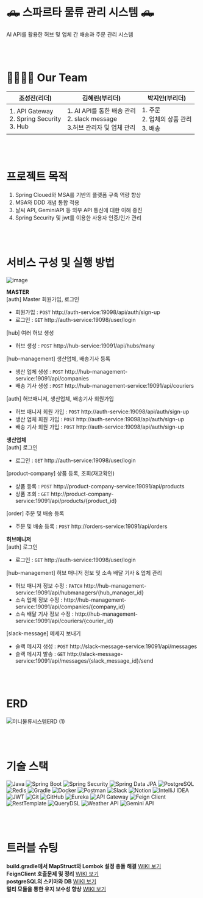 # 🛻 스파르타 물류 관리 시스템 🛻
AI API를 활용한 허브 및 업체 간 배송과 주문 관리 시스템

<br>
<br>

# 👨‍👩‍👧‍👦 Our Team
| 조성진(리더)   | 김혜린(부리더)   | 박지안(부리더)   |
|--------|--------|----------|
| 1. API Gateway <br> 2. Spring Security <br> 3. Hub| 1. AI API를 통한 배송 관리 <br> 2. slack message <br> 3.허브 관리자 및 업체 관리  | 1. 주문 <br> 2. 업체의 상품 관리 <br> 3. 배송      |

<br>
<br>


# 프로젝트 목적
1. Spring Cloued와 MSA를 기반의 플랫폼 구축 역량 향상  
2. MSA와 DDD 개념 통합 적용  
3. 날씨 API, GeminiAPI 등 외부 API 통신에 대한 이해 증진  
4. Spring Security 및 jwt를 이용한 사용자 인증/인가 관리  

<br>
<br>


# 서비스 구성 및 실행 방법  
![image](https://github.com/user-attachments/assets/9774091f-aaf3-42b8-9a39-77c2db76a647)


**MASTER**  
[auth] Master 회원가입, 로그인    
- 회원가입 : `POST` http://auth-service:19098/api/auth/sign-up  
- 로그인 : `GET` http://auth-service:19098/user/login
  
[hub] 여러 허브 생성  
- 허브 생성 : `POST` http://hub-service:19091/api/hubs/many

[hub-management] 생산업체, 배송기사 등록  
- 생산 업체 생성 : `POST` http://hub-management-service:19091/api/companies  
- 배송 기사 생성 : `POST` http://hub-management-service:19091/api/couriers

[auth] 허브매니저, 생산업체, 배송기사 회원가입  
- 허브 매니저 회원 가입 : `POST` http://auth-service:19098/api/auth/sign-up  
- 생산 업체 회원 가입 : `POST` http://auth-service:19098/api/auth/sign-up  
- 배송 기사 회원 가입 : `POST` http://auth-service:19098/api/auth/sign-up  

**생산업체**  
[auth] 로그인  
- 로그인 : `GET` http://auth-service:19098/user/login


[product-company] 상품 등록, 조회(재고확인)  
- 상품 등록 : `POST` http://product-company-service:19091/api/products  
- 상품 조회 : `GET` http://product-company-service:19091/api/products/{product_id}

[order] 주문 및 배송 등록
- 주문 및 배송 등록 : `POST` http://orders-service:19091/api/orders  
  
**허브매니저**  
[auth] 로그인  
- 로그인 : `GET` http://auth-service:19098/user/login

[hub-management] 허브 매니저 정보 및 소속 배달 기사 & 업체 관리
- 허브 매니저 정보 수정 : `PATCH` http://hub-management-service:19091/api/hubmanagers/{hub_manager_id}
- 소속 업체 정보 수정 : http://hub-management-service:19091/api/companies/{company_id}
- 소속 배달 기사 정보 수정 : http://hub-management-service:19091/api/couriers/{courier_id}
  
[slack-message] 메세지 보내기
- 슬랙 메시지 생성 : `POST` http://slack-message-service:19091/api/messages
- 슬랙 메시지 발송 : `GET` http://slack-message-service:19091/api/messages/{slack_message_id}/send





<br>
<br>

# ERD   
![미니물류시스템ERD (1)](https://github.com/user-attachments/assets/e41f4863-4f94-4dc5-9682-068ab540acd3)  

  

<br>
<br>


# 기술 스택 

![Java](https://img.shields.io/badge/Java-%23ED8B00.svg?style=for-the-badge&logo=openjdk&logoColor=white)
![Spring Boot](https://img.shields.io/badge/Spring%20Boot-%236DB33F.svg?style=for-the-badge&logo=spring-boot&logoColor=white)
![Spring Security](https://img.shields.io/badge/Spring%20Security-%236DB33F.svg?style=for-the-badge&logo=spring-security&logoColor=white)
![Spring Data JPA](https://img.shields.io/badge/Spring%20Data%20JPA-%236DB33F.svg?style=for-the-badge)
![PostgreSQL](https://img.shields.io/badge/PostgreSQL-%23316192.svg?style=for-the-badge&logo=postgreSQL&logoColor=white)
![Redis](https://img.shields.io/badge/Redis-%23DD0031.svg?style=for-the-badge&logo=redis&logoColor=white)
![Gradle](https://img.shields.io/badge/Gradle-02303A.svg?style=for-the-badge&logo=gradle&logoColor=white)
![Docker](https://img.shields.io/badge/Docker-%230db7ed.svg?style=for-the-badge&logo=docker&logoColor=white)
![Postman](https://img.shields.io/badge/Postman-FF6C37?style=for-the-badge&logo=postman&logoColor=white)
![Slack](https://img.shields.io/badge/Slack-4A154B?style=for-the-badge&logo=slack&logoColor=white)
![Notion](https://img.shields.io/badge/Notion-%23000000.svg?style=for-the-badge&logo=notion&logoColor=white)
![IntelliJ IDEA](https://img.shields.io/badge/IntelliJ%20IDEA-000000.svg?style=for-the-badge&logo=intellij-idea&logoColor=white)
![JWT](https://img.shields.io/badge/JWT-black?style=for-the-badge&logo=JSON%20web%20tokens)
![Git](https://img.shields.io/badge/Git-%23F05033.svg?style=for-the-badge&logo=git&logoColor=white)
![GitHub](https://img.shields.io/badge/GitHub-%23121011.svg?style=for-the-badge&logo=github&logoColor=white)
![Eureka](https://img.shields.io/badge/Eureka-4A154B?style=for-the-badge)
![API Gateway](https://img.shields.io/badge/API%20Gateway-FF6C37?style=for-the-badge)
![Feign Client](https://img.shields.io/badge/Feign%20Client-6DB33F?style=for-the-badge)
![RestTemplate](https://img.shields.io/badge/RestTemplate-02303A?style=for-the-badge)
![QueryDSL](https://img.shields.io/badge/QueryDSL-000000?style=for-the-badge)
![Weather API](https://img.shields.io/badge/Weather%20API-1E90FF?style=for-the-badge)
![Gemini API](https://img.shields.io/badge/Gemini%20API-8A2BE2?style=for-the-badge)

<br>
<br>


# 트러블 슈팅 
**build.gradle에서 MapStruct와 Lombok 설정 충돌 해결** [WIKI 보기](https://github.com/choose-name-quickly/logistics-proto-msa/wiki/%5BTrouble-Shooting%5D-build.gradle%EC%97%90%EC%84%9C-MapStruct%EC%99%80-Lombok-%EC%84%A4%EC%A0%95-%EC%B6%A9%EB%8F%8C-%ED%95%B4%EA%B2%B0)  
**FeignClient 호출문제 및 정리** [WIKI 보기](https://github.com/choose-name-quickly/logistics-proto-msa/wiki/%5BTrouble-Shooting%5D-FeignClient-%ED%98%B8%EC%B6%9C%EB%AC%B8%EC%A0%9C-%EB%B0%8F-%EC%A0%95%EB%A6%AC)  
**postgreSQL의 스키마와 DB** [WIKI 보기](https://github.com/choose-name-quickly/logistics-proto-msa/wiki/%5BTrouble-Shooting%5D-postgreSQL%EC%9D%98-%EC%8A%A4%ED%82%A4%EB%A7%88%EC%99%80-DB)  
**멀티 모듈을 통한 유지 보수성 향상** [WIKI 보기](https://github.com/choose-name-quickly/logistics-proto-msa/wiki/%5BTrouble-Shooting%5D-%EB%A9%80%ED%8B%B0-%EB%AA%A8%EB%93%88%EC%9D%84-%ED%86%B5%ED%95%9C-%EC%9C%A0%EC%A7%80-%EB%B3%B4%EC%88%98%EC%84%B1-%ED%96%A5%EC%83%81)  

<br>
<br>
<br> 
<br>
 
